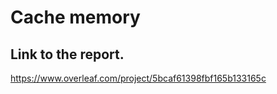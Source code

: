 Cache memory
=======

## Link to the report.

https://www.overleaf.com/project/5bcaf61398fbf165b133165c

